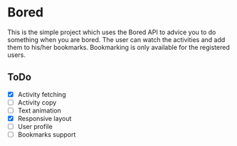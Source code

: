 # Bored

This is the simple project which uses the Bored API to advice you to do something when you are bored. The user can watch the activities and add them to his/her bookmarks. Bookmarking is only available for the registered users. 

## ToDo
- [x] Activity fetching
- [ ] Activity copy 
- [ ] Text animation
- [x] Responsive layout
- [ ] User profile
- [ ] Bookmarks support
